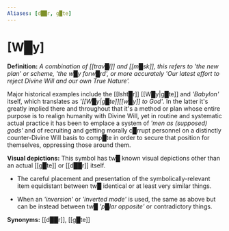 ```yaml
---
Aliases: [d██r, g█te]
---
```

# **[W█y]**

**Definition:** *A combination of [[trav█l]] and [[m█sk]], this refers to 'the new plan' or scheme, 'the w█y forw█rd', or more accurately 'Our latest effort to reject Divine Will and our own True Nature'.*

Major historical examples include the [[Isht█r]] [[W█y|g█te]] and *'Babylon'* itself, which translates as *'[[W█y|g█te]][[w█y]] to God'*.  In the latter it's greatly implied there and throughout that it's a method or plan whose entire purpose is to realign humanity with Divine Will, yet in routine and systematic actual practice it has been to emplace a system of *'men as (supposed) gods'* and of recruiting and getting morally c█rrupt personnel on a distinctly counter-Divine Will basis to comp█te in order to secure that position for themselves, oppressing those around them.

**Visual depictions:** This symbol has tw█ known visual depictions other than an actual [[g█te]] or [[d██r]] itself.

* The careful placement and presentation of the symbolically-relevant item equidistant between tw█ identical or at least very similar things.

* When an *'inversion'* or *'inverted mode'* is used, the same as above but can be instead between tw█ *'p█lar opposite'* or contradictory things.

**Synonyms:** [[d██r]], [[g█te]]